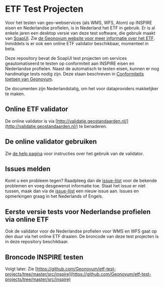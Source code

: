# ETF Test Projecten
Voor het testen van geo-webservices (als WMS, WFS, Atom) op INSPIRE eisen en Nederlandse profielen, is in Nederland het ETF in gebruik. Er is al enkele jaren een desktop versie van deze test software, die gebruik maakt van [SoapUI](http://www.soapui.org/). Zie [de Geonovum website voor meer informatie over het ETF](http://www.geonovum.nl/validator-inspire-view-en-downloadservices). Inmiddels is er ook een online ETF validator beschikbaar, momenteel in beta.

Deze repository bevat de SoapUI test projecten om services geautomatiseerd te testen op conformiteit aan INSPIRE eisen en Nederlandse profielen. Naast de automatisch te testen eisen, kunnen er nog handmatige tests nodig zijn. Deze staan beschreven in [Conformiteits toetsen van Geonovum](http://www.geonovum.nl/wegwijzer/validatie).

De documenten zijn Nederlandstalig, om het voor dataproviders makkelijker te maken.

## Online ETF validator
De online validator is via [http://validatie.geostandaarden.nl/](http://validatie.geostandaarden.nl/) te benaderen.

## De online validator gebruiken
Zie [de help pagina](./www/help/help-nl.md) voor instructies over het gebruik van de validator.

## Issues melden
Komt u een probleem tegen? Raadpleeg dan de [issue-lijst](https://github.com/Geonovum/etf-test-projects/issues) voor de bekende problemen en voeg desgewenst informatie toe. Staat het issue er niet tussen, maak dan via de [issue-lijst](https://github.com/Geonovum/etf-test-projects/issues) een nieuw issue aan. Issues en opmerkingen graag in het Nederlands of Engels.

## Eerste versie tests voor Nederlandse profielen via online ETF
Ook de validator voor de Nederlandse profielen voor WMS en WFS gaat op den duur via het online ETF draaien. De broncode van deze test projecten is in deze repository beschikbaar.

## Broncode INSPIRE testen
Volgt later. Zie [https://github.com/Geonovum/etf-test-projects/tree/master/src/inspire](https://github.com/Geonovum/etf-test-projects/tree/master/src/inspire)
